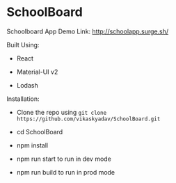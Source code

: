 # SchoolBoard

Schoolboard App Demo Link: http://schoolapp.surge.sh/

Built Using:

* React

* Material-UI v2

* Lodash


Installation:


* Clone the repo using `git clone https://github.com/vikaskyadav/SchoolBoard.git`

* cd SchoolBoard

* npm install

* npm run start to run in dev mode

* npm run build to run in prod mode
